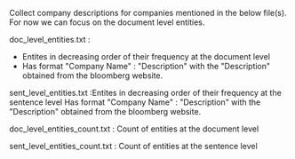 Collect company descriptions for companies mentioned in the below file(s). For now we can focus on the document level entities.

doc_level_entities.txt :  
- Entites in decreasing order of their frequency at the document level
- Has format "Company Name" : "Description" with the "Description" obtained from the bloomberg website.
                        
sent_level_entities.txt :Entites in decreasing order of their frequency at the sentence level
                         Has format "Company Name" : "Description" with the "Description" obtained from the bloomberg website.
                         
doc_level_entities_count.txt : Count of entities at the document level

sent_level_entities_count.txt : Count of entities at the sentence level

